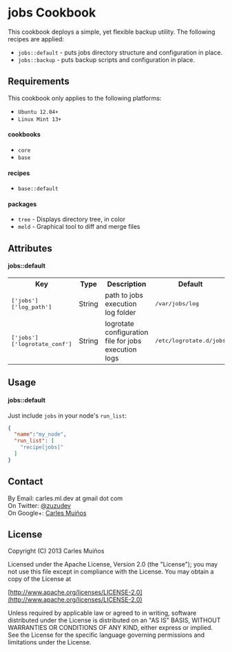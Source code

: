 # jobs Cookbook

This cookbook deploys a simple, yet flexible backup utility.
The following recipes are applied:

- `jobs::default` - puts jobs directory structure and configuration in place.
- `jobs::backup` - puts backup scripts and configuration in place.


## Requirements

This cookbook only applies to the following platforms:  
- `Ubuntu 12.04+`
- `Linux Mint 13+`

#### cookbooks
- `core`
- `base`

#### recipes
- `base::default`

#### packages
- `tree` - Displays directory tree, in color
- `meld` - Graphical tool to diff and merge files


## Attributes

#### jobs::default
<table>
  <tr>
    <th>Key</th>
    <th>Type</th>
    <th>Description</th>
    <th>Default</th>
  </tr>
  <tr>
    <td><tt>['jobs']['log_path']</tt></td>
    <td>String</td>
    <td>path to jobs execution log folder</td>
    <td><tt>/var/jobs/log</tt></td>
  </tr>
  <tr>
    <td><tt>['jobs']['logrotate_conf']</tt></td>
    <td>String</td>
    <td>logrotate configuration file for jobs execution logs</td>
    <td><tt>/etc/logrotate.d/jobs</tt></td>
  </tr>
</table>


## Usage

#### jobs::default
Just include `jobs` in your node's `run_list`:

```json
{
  "name":"my_node",
  "run_list": [
    "recipe[jobs]"
  ]
}
```


## Contact

By Email:   carles.ml.dev at gmail dot com  
On Twitter: [@zuzudev](https://twitter.com/zuzudev)  
On Google+: [Carles Muiños](https://plus.google.com/109480759201585988691)


## License

Copyright (C) 2013 Carles Muiños

Licensed under the Apache License, Version 2.0 (the "License");
you may not use this file except in compliance with the License.
You may obtain a copy of the License at

[http://www.apache.org/licenses/LICENSE-2.0](http://www.apache.org/licenses/LICENSE-2.0)

Unless required by applicable law or agreed to in writing, software
distributed under the License is distributed on an "AS IS" BASIS,
WITHOUT WARRANTIES OR CONDITIONS OF ANY KIND, either express or implied.
See the License for the specific language governing permissions and
limitations under the License.

